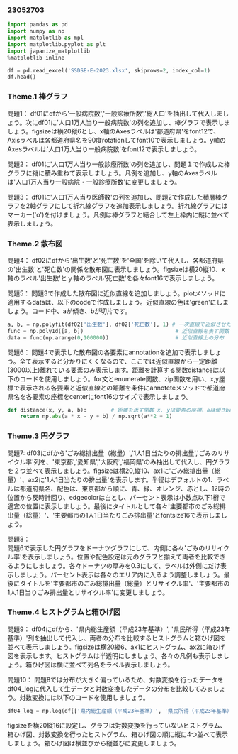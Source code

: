 ### 23052703

```python
import pandas as pd
import numpy as np
import matplotlib as mpl
import matplotlib.pyplot as plt
import japanize_matplotlib
%matplotlib inline

df = pd.read_excel('SSDSE-E-2023.xlsx', skiprows=2, index_col=1)
df.head()
```
### __Theme.1 棒グラフ__

問題1：
df01にdfから'一般病院数','一般診療所数','総人口'を抽出して代入しましょう。次にdf01に'人口1万人当り一般病院数'の列を追加し、棒グラフで表示しましょう。figsizeは横20縦6とし、x軸のAxesラベルは'都道府県'をfont12で、Axisラベルは各都道府県名を90度rotationしてfont10で表示しましょう。y軸のAxesラベルは'人口1万人当り一般病院数'をfont12で表示しましょう。

問題2：
df01に'人口1万人当り一般診療所数'の列を追加し、問題１で作成した棒グラフに縦に積み重ねて表示しましょう。凡例を追加し、y軸のAxesラベルは'人口1万人当り一般病院・一般診療所数'に変更しましょう。

問題3： 
df01に'人口1万人当り医師数'の列を追加し、問題2で作成した積層棒グラフを2軸グラフにして折れ線グラフを追加表示しましょう。折れ線グラフにはマーカー('o')を付けましょう。凡例は棒グラフと結合して左上枠内に縦に並べて表示しましょう。

### __Theme.2 散布図__

問題4：
df02にdfから'出生数'と'死亡数'を'全国'を除いて代入し、各都道府県の'出生数'と'死亡数'の関係を散布図に表示しましょう。figsizeは横20縦10、x軸のラベル'出生数'とｙ軸のラベル'死亡数'を各々font16で表示しましょう。

問題5：
問題3で作成した散布図に近似直線を追加しましょう。plotメソッドに適用するdataは、以下のcodeで作成しましょう。近似直線の色は'green'にしましょう。コード中、aが傾き、bが切片です。

```python
a, b, = np.polyfit(df02['出生数'], df02['死亡数'], 1) # 一次直線で近似させた時の傾きaと切片b
func = np.poly1d([a, b])                             # 近似直線を表す関数
data = func(np.arange(0,100000))                     # 近似直線上の分布
```

問題6： 
問題4で表示した散布図の各要素にannotationを追加で表示しましょう。全て表示すると分かりにくくなるので、ここでは近似直線から一定距離(3000以上)離れている要素のみ表示します。距離を計算する関数distanceは以下のコードを使用しましょう。for文とenumerate関数、zip関数を用い、x,y座標で表示される各要素と近似直線との距離を条件にannoteteメソッドで都道府県名を各要素の座標をcenterにfont16のサイズで表示しましょう。
```python
def distance(x, y, a, b): 　　　　# 距離を返す関数 x, yは要素の座標、aは傾きbは切片
    return np.abs(a * x - y + b) / np.sqrt(a**2 + 1)
```

### __Theme.3 円グラフ__
問題7:
df03にdfから'ごみ総排出量（総量）','1人1日当たりの排出量','ごみのリサイクル率'列を、'東京都','愛知県','大阪府','福岡県'のみ抽出して代入し、円グラフを２つ並べて表示しましょう。figsizeは横20,縦10、ax1に'ごみ総排出量（総量）'、ax2に'1人1日当たりの排出量'を表示します。半径はデフォルトの1、ラベルは都道府県名、配色は、東京都から順に、青、緑、オレンジ、赤とし、12時の位置から反時計回り、edgecolorは白とし、パーセント表示は小数点以下1桁で適宜の位置に表示しましょう。最後にタイトルとして各々'主要都市のごみ総排出量（総量）'、'主要都市の1人1日当たりごみ排出量'とfontsize16で表示しましょう。  


問題8：  
問題6で表示した円グラフをドーナツグラフにして、内側に各々'ごみのリサイクル率'を表示しましょう。位置や配色設定は元のグラフと揃えて両者を比較できるようにしましょう。各々ドーナツの厚みを0.3にして、ラベルは外側にだけ表示しましょう。パーセント表示は各々のエリア内に入るよう調整しましょう。最後にタイトルを'主要都市のごみ総排出量（総量）とリサイクル率'、'主要都市の1人1日当りごみ排出量とリサイクル率'に変更しましょう。

### __Theme.4 ヒストグラムと箱ひげ図__

問題9：
df04にdfから、'県内総生産額（平成23年基準）', '県民所得（平成23年基準）'列を抽出して代入し、両者の分布を比較するヒストグラムと箱ひげ図を並べて表示しましょう。figsizeは横20縦6、ax1にヒストグラム、ax2に箱ひげ図を表示します。ヒストグラムは半透明にしましょう。各々の凡例も表示しましょう。箱ひげ図は横に並べて列名をラベル表示しましょう。

問題10：
問題8では分布が大きく偏っているため、対数変換を行ったデータをdf04_logに代入して生データと対数変換したデータの分布を比較してみましょう。対数変換には以下のコードを使用しましょう。
```python
df04_log = np.log(df[['県内総生産額（平成23年基準）', '県民所得（平成23年基準）']])
```
figsizeを横20縦16に設定し、グラフは対数変換を行っていないヒストグラム、箱ひげ図、対数変換を行ったヒストグラム、箱ひげ図の順に縦に4つ並べて表示しましょう。箱ひげ図は横並びから縦並びに変更しましょう。